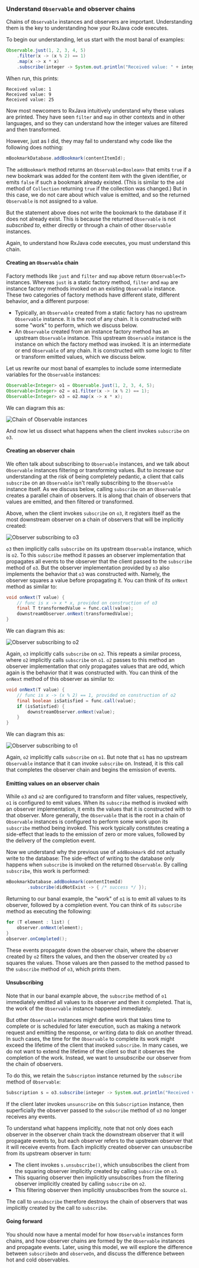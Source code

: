 ### Understand `Observable` and observer chains

Chains of `Observable` instances and observers are important. Understanding them is the key to understanding how your RxJava code executes.

To begin our understanding, let us start with the most banal of examples:

```java
Observable.just(1, 2, 3, 4, 5)
    .filter(x -> (x % 2) == 1)
    .map(x -> x * x)
    .subscribe(integer -> System.out.println("Received value: " + integer));
```

When run, this prints:

```text
Received value: 1
Received value: 9
Received value: 25
```

Now most newcomers to RxJava intuitively understand why these values are printed. They have seen `filter` and `map` in other contexts and in other languages, and so they can understand how the integer values are filtered and then transformed.

However, just as I did, they may fail to understand why code like the following does nothing:

```java
mBookmarkDatabase.addBookmark(contentItemId);
```

The `addBookmark` method returns an `Observable<Boolean>` that emits `true` if a new bookmark was added for the content item with the given identifier, or emits `false` if such a bookmark already existed. (This is similar to the `add` method of `Collection` returning `true` if the collection was changed.) But in this case, we do not care about which value is emitted, and so the returned `Observable` is not assigned to a value.

But the statement above does not write the bookmark to the database if it does not already exist. This is because the returned `Observable` is not *subscribed to*, either directly or through a chain of other `Observable` instances.

Again, to understand how RxJava code executes, you must understand this chain.

#### Creating an `Observable` chain

Factory methods like `just` and `filter` and `map` above return `Observable<T>` instances. Whereas `just` is a static factory method, `filter` and `map` are instance factory methods invoked on an existing `Observable` instance. These two categories of factory methods have different state, different behavior, and a different purpose:

* Typically, an `Observable` created from a static factory has no upstream `Observable` instance. It is the root of any chain. It is constructed with some "work" to perform, which we discuss below.
* An `Observable` created from an instance factory method has an upstream `Observable` instance. This upstream `Observable` instance is the instance on which the factory method was invoked. It is an intermediate or end `Observable` of any chain. It is constructed with some logic to filter or transform emitted values, which we discuss below.

Let us rewrite our most banal of examples to include some intermediate variables for the `Observable` instances:

```java
Observable<Integer> o1 = Observable.just(1, 2, 3, 4, 5);
Observable<Integer> o2 = o1.filter(x -> (x % 2) == 1);
Observable<Integer> o3 = o2.map(x -> x * x);
```

We can diagram this as:

![Chain of Observable instances](images/observable-chain.png)

And now let us dissect what happens when the client invokes `subscribe` on `o3`.

#### Creating an observer chain

We often talk about subscribing to `Observable` instances, and we talk about `Observable` instances filtering or transforming values. But to increase our understanding at the risk of being completely pedantic, a client that calls `subscribe` on an `Observable` isn't really subscribing to the `Observable` instance itself. As we discuss below, calling `subscribe` on an `Observable` creates a parallel chain of observers. It is along that chain of observers that values are emitted, and then filtered or transformed.

Above, when the client invokes `subscribe` on `o3`, it registers itself as the most downstream observer on a chain of observers that will be implicitly created:

![Observer subscribing to o3](images/observer-chain-subscribe-o3.png)

`o3` then implicitly calls `subscribe` on its upstream `Observable` instance, which is `o2`. To this `subscribe` method it passes an observer implementation that propagates all events to the observer that the client passed to the `subscribe` method of `o3`. But the observer implementation provided by `o3` also implements the behavior that `o3` was constructed with. Namely, the observer squares a value before propagating it. You can think of its `onNext` method as similar to:

```java
void onNext(T value) {
    // func is x -> x * x, provided on construction of o3
    final T transformedValue = func.call(value);
    downstreamObserver.onNext(transformedValue);
}
```

We can diagram this as:

![Observer subscribing to o2](images/observer-chain-subscribe-o2.png)

Again, `o3` implicitly calls `subscribe` on `o2`. This repeats a similar process, where `o2` implicitly calls `subscribe` on `o1`. `o2` passes to this method an observer implementation that only propagates values that are odd, which again is the behavior that it was constructed with. You can think of the `onNext` method of this observer as similar to:

```java
void onNext(T value) {
    // func is x -> (x % 2) == 1, provided on construction of o2
    final boolean isSatisfied = func.call(value);
    if (isSatisfied) {
        downstreamObserver.onNext(value);
    }
}
```

We can diagram this as:

![Observer subscribing to o1](images/observer-chain-subscribe-o1.png)

Again, `o2` implicitly calls `subscribe` on `o1`. But note that `o1` has no upstream `Observable` instance that it can invoke `subscribe` on. Instead, it is this call that completes the observer chain and begins the emission of events.

#### Emitting values on an observer chain

While `o3` and `o2` are configured to transform and filter values, respectively, `o1` is configured to emit values. When its `subscribe` method is invoked with an observer implementation, it emits the values that it is constructed with to that observer. More generally, the `Observable` that is the root in a chain of `Observable` instances is configured to perform some work upon its `subscribe` method being invoked. This work typically constitutes creating a side-effect that leads to the emission of zero or more values, followed by the delivery of the completion event.

Now we understand why the previous use of `addBookmark` did not actually write to the database: The side-effect of writing to the database only happens when `subscribe` is invoked on the returned `Observable`. By calling `subscribe`, this work is performed:

```java
mBookmarkDatabase.addBookmark(contentItemId)
        .subscribe(didNotExist -> { /* success */ });
```

Returning to our banal example, the "work" of `o1` is to emit all values to its observer, followed by a completion event. You can think of its `subscribe` method as executing the following:

```java
for (T element : list) {
    observer.onNext(element);
}
observer.onCompleted();
```

These events propagate down the observer chain, where the observer created by `o2` filters the values, and then the observer created by `o3` squares the values. Those values are then passed to the method passed to the `subscribe` method of `o3`, which prints them.

#### Unsubscribing

Note that in our banal example above, the `subscribe` method of `o1` immediately emitted all values to its observer and then it completed. That is, the work of the `Observable` instance happened immediately.

But other `Observable` instances might define work that takes time to complete or is scheduled for later execution, such as making a network request and emitting the response, or writing data to disk on another thread. In such cases, the time for the `Observable` to complete its work might exceed the lifetime of the client that invoked `subscribe`. In many cases, we do not want to extend the lifetime of the client so that it observes the completion of the work. Instead, we want to *unsubscribe* our observer from the chain of observers.

To do this, we retain the `Subscripton` instance returned by the `subscribe` method of `Observable`:

```java
Subscription s = o3.subscribe(integer -> System.out.println("Received value: " + integer));
```

If the client later invokes `unsunscribe` on this `Subscription` instance, then superficially the observer passed to the `subscribe` method of `o3` no longer receives any events.

To understand what happens implicitly, note that not only does each observer in the observer chain track the downstream observer that it will propagate events to, but each observer refers to the upstream observer that it will receive events from. Each implicitly created observer can unsubscribe from its upstream observer in turn:

* The client invokes `s.unsubscribe()`, which unsubscribes the client from the squaring observer implicitly created by calling `subscribe` on `o3`.
* This squaring observer then implicitly unsubscribes from the filtering observer implicitly created by calling `subscribe` on `o2`.
* This filtering observer then implicitly unsubscribes from the source `o1`.

The call to `unsubscribe` therefore destroys the chain of observers that was implicitly created by the call to `subscribe`.

#### Going forward

You should now have a mental model for how `Observable` instances form chains, and how observer chains are formed by the `Observable` instances and propagate events. Later, using this model, we will explore the difference between `subscribeOn` and `observeOn`, and discuss the difference between hot and cold observables.

